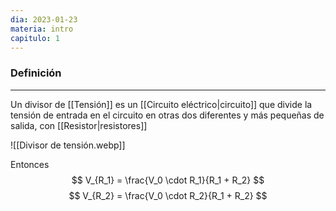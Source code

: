 ```yaml
---
dia: 2023-01-23
materia: intro
capitulo: 1
---
```

### Definición
---
Un divisor de [[Tensión]] es un [[Circuito eléctrico|circuito]] que divide la tensión de entrada en el circuito en otras dos diferentes y más pequeñas de salida, con [[Resistor|resistores]]

![[Divisor de tensión.webp]]

Entonces
$$ V_{R_1} = \frac{V_0 \cdot R_1}{R_1 + R_2} $$
$$ V_{R_2} = \frac{V_0 \cdot R_2}{R_1 + R_2} $$
